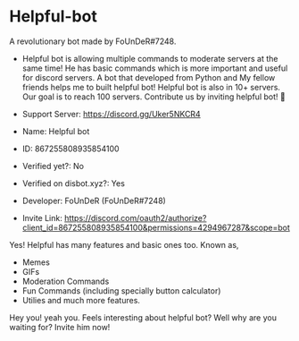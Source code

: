 # Helpful-bot

A revolutionary bot made by FoUnDeR#7248. 
- Helpful bot is allowing multiple commands to moderate servers at the same time! 
  He has basic commands which is more important and useful for discord servers.
  A bot that developed from Python and My fellow friends helps me to built helpful bot!
  Helpful bot is also in 10+ servers. Our goal is to reach 100 servers. Contribute us by inviting helpful bot! :tada:


- Support Server: https://discord.gg/Uker5NKCR4
- Name: Helpful bot
- ID: 867255808935854100
- Verified yet?: No
- Verified on disbot.xyz?: Yes
- Developer: FoUnDeR (FoUnDeR#7248)
- Invite Link: https://discord.com/oauth2/authorize?client_id=867255808935854100&permissions=4294967287&scope=bot

Yes! Helpful has many features and basic ones too. Known as,
- Memes
- GIFs
- Moderation Commands
- Fun Commands (including specially button calculator)
- Utilies
and much more features. 


Hey you! yeah you. Feels interesting about helpful bot? Well why are you waiting for? Invite him now!
